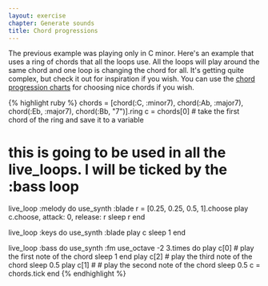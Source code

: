 ```yaml
---
layout: exercise
chapter: Generate sounds
title: Chord progressions
---
```



The previous example was playing only in C minor. Here's an example that uses a ring of chords that all the loops use. All the loops will play around the same chord and one loop is changing the chord for all. It's getting quite complex, but check it out for inspiration if you wish. You can use the <a href="{{site.url}}/exercises/09-piano/01-piano.html">chord progression charts</a> for choosing nice chords if you wish.

{% highlight ruby %}
chords = [chord(:C, :minor7), chord(:Ab, :major7), chord(:Eb, :major7), chord(:Bb, "7")].ring
c = chords[0] # take the first chord of the ring and save it to a variable
# this is going to be used in all the live_loops. I will be ticked by the :bass loop

live_loop :melody do
  use_synth :blade
  r = [0.25, 0.25, 0.5, 1].choose
  play c.choose, attack: 0, release: r
  sleep r
end

live_loop :keys do
  use_synth :blade
  play c
  sleep 1
end

live_loop :bass do
  use_synth :fm
  use_octave -2
  3.times do
    play c[0] # play the first note of the chord
    sleep 1
  end
  play c[2] # play the third note of the chord
  sleep 0.5
  play c[1] # # play the second note of the chord
  sleep 0.5
  c = chords.tick
end
{% endhighlight %}